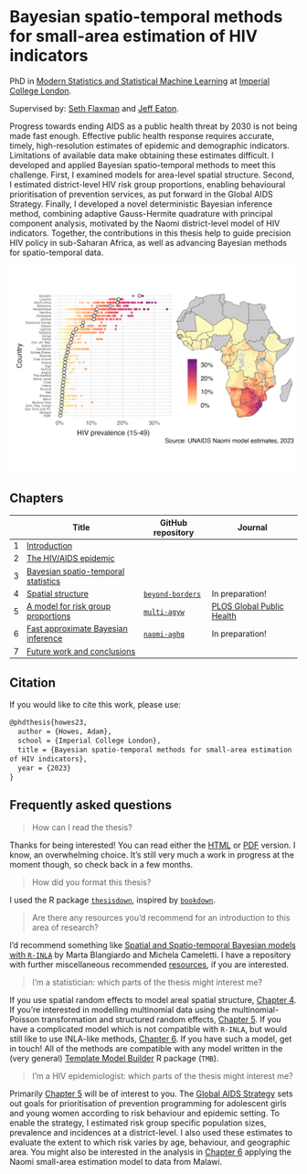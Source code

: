 
# Bayesian spatio-temporal methods for small-area estimation of HIV indicators

PhD in [Modern Statistics and Statistical Machine
Learning](https://statml.io/) at [Imperial College
London](https://www.imperial.ac.uk/).

Supervised by: [Seth Flaxman](https://sethrf.com/) and [Jeff
Eaton](https://www.imperial.ac.uk/people/jeffrey.eaton).

Progress towards ending AIDS as a public health threat by 2030 is not
being made fast enough. Effective public health response requires
accurate, timely, high-resolution estimates of epidemic and demographic
indicators. Limitations of available data make obtaining these estimates
difficult. I developed and applied Bayesian spatio-temporal methods to
meet this challenge. First, I examined models for area-level spatial
structure. <!-- , finding that... --> Second, I estimated district-level
HIV risk group proportions, enabling behavioural prioritisation of
prevention services, as put forward in the Global AIDS Strategy.
Finally, I developed a novel deterministic Bayesian inference method,
combining adaptive Gauss-Hermite quadrature with principal component
analysis, motivated by the Naomi district-level model of HIV indicators.
Together, the contributions in this thesis help to guide precision HIV
policy in sub-Saharan Africa, as well as advancing Bayesian methods for
spatio-temporal data.

![](figures/hiv-aids/naomi-continent.png)

## Chapters

|     | Title                                                                                   | GitHub repository                                             | Journal                                                                                                           |
|-----|-----------------------------------------------------------------------------------------|---------------------------------------------------------------|-------------------------------------------------------------------------------------------------------------------|
| 1   | [Introduction](https://athowes.github.io/thesis/introduction.html)                      |                                                               |                                                                                                                   |
| 2   | [The HIV/AIDS epidemic](https://athowes.github.io/thesis/hiv-aids.html)                 |                                                               |                                                                                                                   |
| 3   | [Bayesian spatio-temporal statistics](https://athowes.github.io/thesis/bayes-st.html)   |                                                               |                                                                                                                   |
| 4   | [Spatial structure](https://athowes.github.io/thesis/beyond-borders.html)               | [`beyond-borders`](https://github.com/athowes/beyond-borders) | In preparation!                                                                                                   |
| 5   | [A model for risk group proportions](https://athowes.github.io/thesis/multi-agyw.html)  | [`multi-agyw`](https://github.com/athowes/multi-agyw)         | [PLOS Global Public Health](https://journals.plos.org/globalpublichealth/article?id=10.1371/journal.pgph.0001731) |
| 6   | [Fast approximate Bayesian inference](https://athowes.github.io/thesis/naomi-aghq.html) | [`naomi-aghq`](https://github.com/athowes/naomi-aghq)         | In preparation!                                                                                                   |
| 7   | [Future work and conclusions](https://athowes.github.io/thesis/conclusions.html)        |                                                               |                                                                                                                   |

## Citation

If you would like to cite this work, please use:

    @phdthesis{howes23,
      author = {Howes, Adam},
      school = {Imperial College London},
      title = {Bayesian spatio-temporal methods for small-area estimation of HIV indicators},
      year = {2023}
    }

## Frequently asked questions

> How can I read the thesis?

Thanks for being interested! You can read either the
[HTML](https://athowes.github.io/thesis/) or
[PDF](https://athowes.github.io/thesis/main.pdf) version. I know, an
overwhelming choice. It’s still very much a work in progress at the
moment though, so check back in a few months.

> How did you format this thesis?

I used the R package
[`thesisdown`](https://github.com/ismayc/thesisdown), inspired by
[`bookdown`](https://github.com/rstudio/bookdown).

> Are there any resources you’d recommend for an introduction to this
> area of research?

I’d recommend something like [Spatial and Spatio-temporal Bayesian
models with `R-INLA`](https://sites.google.com/a/r-inla.org/stbook/) by
Marta Blangiardo and Michela Cameletti. I have a repository with further
miscellaneous recommended
[resources](https://github.com/athowes/resources), if you are
interested.

> I’m a statistician: which parts of the thesis might interest me?

If you use spatial random effects to model areal spatial structure,
[Chapter 4](https://athowes.github.io/thesis/beyond-borders.html). If
you’re interested in modelling multinomial data using the
multinomial-Poisson transformation and structured random effects,
[Chapter 5](https://athowes.github.io/thesis/multi-agyw.html). If you
have a complicated model which is not compatible with `R-INLA`, but
would still like to use INLA-like methods, [Chapter
6](https://athowes.github.io/thesis/naomi-aghq.html). If you have such a
model, get in touch! All of the methods are compatible with any model
written in the (very general) [Template Model
Builder](https://kaskr.github.io/adcomp/Introduction.html) R package
(`TMB`).

> I’m a HIV epidemiologist: which parts of the thesis might interest me?

Primarily [Chapter 5](https://athowes.github.io/thesis/multi-agyw.html)
will be of interest to you. The [Global AIDS
Strategy](https://www.unaids.org/en/Global-AIDS-Strategy-2021-2026) sets
out goals for prioritisation of prevention programming for adolescent
girls and young women according to risk behaviour and epidemic setting.
To enable the strategy, I estimated risk group specific population
sizes, prevalence and incidences at a district-level. I also used these
estimates to evaluate the extent to which risk varies by age, behaviour,
and geographic area. You might also be interested in the analysis in
[Chapter 6](https://athowes.github.io/thesis/naomi-aghq.html) applying
the Naomi small-area estimation model to data from Malawi.

